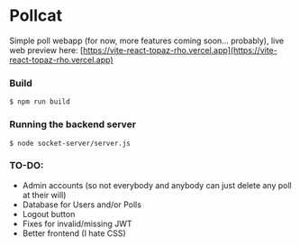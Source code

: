 # Pollcat

Simple poll webapp (for now, more features coming soon... probably), live web preview here: [https://vite-react-topaz-rho.vercel.app](https://vite-react-topaz-rho.vercel.app)

### Build
```shell
$ npm run build
```

### Running the backend server
```shell
$ node socket-server/server.js
```

### TO-DO:

* Admin accounts (so not everybody and anybody can just delete any poll at their will)
* Database for Users and/or Polls
* Logout button
* Fixes for invalid/missing JWT
* Better frontend (I hate CSS)
